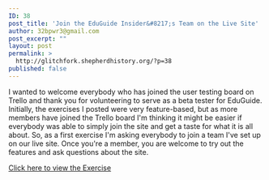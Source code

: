 ```yaml
---
ID: 38
post_title: 'Join the EduGuide Insider&#8217;s Team on the Live Site'
author: 32bpwr3@gmail.com
post_excerpt: ""
layout: post
permalink: >
  http://glitchfork.shepherdhistory.org/?p=38
published: false
---
```

I wanted to welcome everybody who has joined the user testing board on Trello and thank you for volunteering to serve as a beta tester for EduGuide. Initially, the exercises I posted were very feature-based, but as more members have joined the Trello board I'm thinking it might be easier if everybody was able to simply join the site and get a taste for what it is all about. So, as a first exercise I'm asking everybody to join a team I've set up on our live site. Once you're a member, you are welcome to try out the features and ask questions about the site.

<a href="https://trello.com/c/9jBMPzSJ">Click here to view the Exercise</a>

&nbsp;